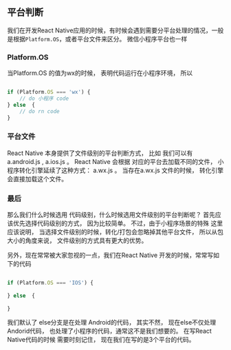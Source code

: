 ## 平台判断
我们在开发React Native应用的时候，有时候会遇到需要分平台处理的情况，一般是根据`Platform.OS`，或者平台文件来区分。 
微信小程序平台也一样

### Platform.OS
当Platform.OS 的值为wx的时候， 表明代码运行在小程序环境， 所以
```javascript

if (Platform.OS === 'wx') {
    // do 小程序 code
} else  {
    // do rn code
}

```

### 平台文件
React Native 本身提供了文件级别的平台判断方式， 比如 我们可以有 a.android.js , a.ios.js 。 React Native 会根据
对应的平台去加载不同的文件， 小程序转化引擎延续了这种方式： a.wx.js 。 当存在a.wx.js 文件的时候， 转化引擎会直接加载这个文件。


### 最后
那么我们什么时候选用 代码级别，什么时候选用文件级别的平台判断呢？ 首先应该优先选择代码级别的方式， 因为比较简单。 不过，由于小程序场景的特殊
这里应该说明， 当选择文件级别的时候，转化/打包会忽略掉其他平台文件， 所以从包大小的角度来说， 文件级别的方式具有更大的优势。 

另外，现在常常被大家忽视的一点，我们在React Native 开发的时候，常常写如下的代码
```javascript

if (Platform.OS === 'IOS') {
    
} else  {
   
}
``` 
我们默认了 else分支是在处理 Android的代码， 其实不然， 现在else不仅处理Andorid代码， 也处理了小程序的代码，通常这不是我们想要的。 在写React 
Native代码的时候 需要时刻记住， 现在我们在写的是3个平台的代码。 
